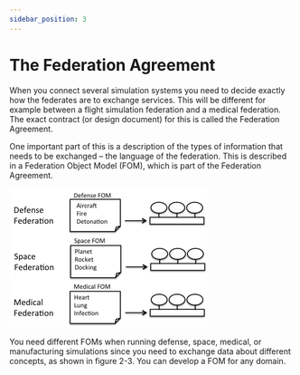 ```yaml
---
sidebar_position: 3
---
```


# The Federation Agreement

When you connect several simulation systems you need to decide exactly how the federates are to exchange services. This will be different for example between a flight simulation federation and a medical federation. The exact contract (or design document) for this is called the Federation Agreement.

One important part of this is a description of the types of information that needs to be exchanged – the language of the federation. This is described in a Federation Object Model (FOM), which is part of the Federation Agreement.


![Different FOMs for different domains](./img/2-different_domain_foms.png)




You need different FOMs when running defense, space, medical, or
manufacturing simulations since you need to exchange data about different
concepts, as shown in figure 2-3. You can develop a FOM for any domain.